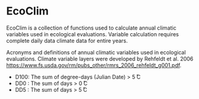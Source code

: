 # EcoClim

EcoClim is a collection of functions used to calculate annual climatic variables used in ecological evaluations.  Variable calculation requires complete daily data climate data for entire years.  

Acronyms and definitions of annual climatic variables used in ecological evaluations. Climate variable layers were developed by Rehfeldt et al. 2006 <https://www.fs.usda.gov/rm/pubs_other/rmrs_2006_rehfeldt_g001.pdf>. 

- D100:   The sum of degree-days (Julian Date) > 5  ̊C 
- DD0 :   The sum of days > 0 ̊C 
- DD5 :   The sum of days > 5 ̊C